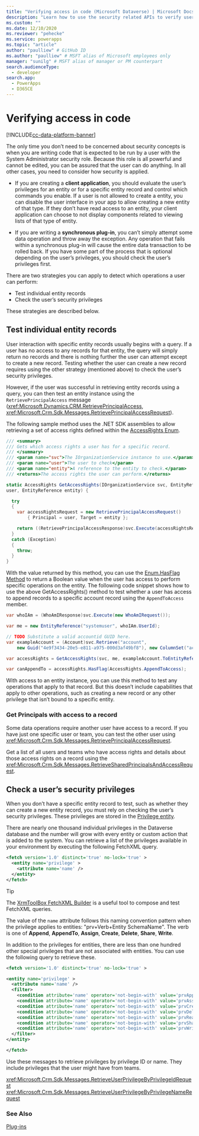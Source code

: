 ```yaml
---
title: "Verifying access in code (Microsoft Dataverse) | Microsoft Docs" # Intent and product brand in a unique string of 43-59 chars including spaces
description: "Learn how to use the security related APIs to verify user access to a record." # 115-145 characters including spaces. This abstract displays in the search result.
ms.custom: ""
ms.date: 12/10/2020
ms.reviewer: "pehecke"
ms.service: powerapps
ms.topic: "article"
author: "paulliew" # GitHub ID
ms.author: "paulliew" # MSFT alias of Microsoft employees only
manager: "sunilg" # MSFT alias of manager or PM counterpart
search.audienceType: 
  - developer
search.app: 
  - PowerApps
  - D365CE
---
```


# Verifying access in code

[!INCLUDE[cc-data-platform-banner](../../includes/cc-data-platform-banner.md)]

The only time you don’t need to be concerned about security concepts is when you
are writing code that is expected to be run by a user with the System
Administrator security role. Because this role is all powerful and cannot be
edited, you can be assured that the user can do anything. In all other cases,
you need to consider how security is applied.

- If you are creating a **client application**, you should evaluate the user’s
    privileges for an entity or for a specific entity record and control which
    commands you enable. If a user is not allowed to create a entity, you can
    disable the user interface in your app to allow creating a new entity of that type. If they don’t have read access to an entity, your client application can choose to not
    display components related to viewing lists of that type of entity.

- If you are writing a **synchronous plug-in**, you can’t simply attempt some
    data operation and throw away the exception. Any operation that fails within a
    synchronous plug-in will cause the entire data transaction to be rolled back. If
    you have some part of the process that is optional depending on the user’s
    privileges, you should check the user’s privileges first.

There are two strategies you can apply to detect which operations a user can
perform:

- Test individual entity records
- Check the user’s security privileges

These strategies are described below.

## Test individual entity records

User interaction with specific entity records usually begins with a query. If a
user has no access to any records for that entity, the query will simply return
no records and there is nothing further the user can attempt except to create a
new record. Testing whether the user can create a new record requires using the
other strategy (mentioned above) to check the user’s security privileges.

However, if the user was successful in retrieving entity records using a query, you
can then test an entity instance using the `RetrievePrincipalAccess` message (<xref:Microsoft.Dynamics.CRM.RetrievePrincipalAccess>, <xref:Microsoft.Crm.Sdk.Messages.RetrievePrincipalAccessRequest>).

The following sample method uses the .NET SDK assemblies to allow retrieving a
set of access rights defined within the [AccessRights Enum](/dotnet/api/microsoft.crm.sdk.messages.accessrights).

```csharp
/// <summary>
/// Gets which access rights a user has for a specific record.
/// </summary>
/// <param name="svc">The IOrganizationService instance to use.</param>
/// <param name="user">The user to check</param>
/// <param name="entity">A reference to the entity to check.</param>
/// <returns>The access rights the user can perform.</returns>

static AccessRights GetAccessRights(IOrganizationService svc, EntityReference
user, EntityReference entity) {

  try
  {
    var accessRightsRequest = new RetrievePrincipalAccessRequest() 
        { Principal = user, Target = entity };

    return ((RetrievePrincipalAccessResponse)svc.Execute(accessRightsRequest)).AccessRights;
  }
  catch (Exception)
  {
    throw;
  }
}
```

With the value returned by this method, you can use the [Enum.HasFlag Method](/dotnet/api/system.enum.hasflag#System_Enum_HasFlag_System_Enum_)
to return a Boolean value when the user has access to perform specific
operations on the entity. The following code snippet shows how to use the above
GetAccessRights() method to test whether a user has access to append records
to a specific account record using the `AppendToAccess` member.

```C#
var whoIAm = (WhoAmIResponse)svc.Execute(new WhoAmIRequest());

var me = new EntityReference("systemuser", whoIAm.UserId);

// TODO Substitute a valid accountid GUID here.
var exampleAccount = (Account)svc.Retrieve("account",
    new Guid("4e9f3434-20e5-e811-a975-000d3af49bf8"), new ColumnSet("accountid"));

var accessRights = GetAccessRights(svc, me, exampleAccount.ToEntityReference());

var canAppendTo = accessRights.HasFlag(AccessRights.AppendToAccess);
```

With access to an entity instance, you can use this method to test any
operations that apply to that record. But this doesn’t include capabilities that
apply to other operations, such as creating a new record or any other privilege
that isn’t bound to a specific entity.

### Get Principals with access to a record

Some data operations require another user have access to a record. If you have
just one specific user or team, you can test the other user using <xref:Microsoft.Crm.Sdk.Messages.RetrievePrincipalAccessRequest>.

Get a list of all users and teams who have access rights and details about
those access rights on a record using the <xref:Microsoft.Crm.Sdk.Messages.RetrieveSharedPrincipalsAndAccessRequest>.

## Check a user’s security privileges

When you don’t have a specific entity record to test, such as whether they can
create a new entity record, you must rely on checking the user’s security
privileges. These privileges are stored in the [Privilege entity](reference/entities/privilege.md).

There are nearly one thousand individual privileges in the Dataverse database and the
number will grow with every entity or custom action that is added to the system.
You can retrieve a list of the privileges available in your environment by executing the
following FetchXML query.

```XML
<fetch version='1.0' distinct='true' no-lock='true' >
  <entity name='privilege' >
    <attribute name='name' />
  </entity>
</fetch>
```

> [!TIP]
> The [XrmToolBox FetchXML Builder](https://www.xrmtoolbox.com/plugins/Cinteros.Xrm.FetchXmlBuilder/) is a useful tool to compose and test FetchXML queries.

The value of the `name` attribute follows this naming convention pattern when the
privilege applies to entities: "prv+Verb+Entity SchemaName". The verb is one of **Append**, **AppendTo**, **Assign**, **Create**, **Delete**,
**Share**, **Write**.

In addition to the privileges for entities, there are less than one hundred other
special privileges that are not associated with entities. You can use the
following query to retrieve these.

```XML
<fetch version='1.0' distinct='true' no-lock='true' >

<entity name='privilege' >
  <attribute name='name' />
  <filter>
    <condition attribute='name' operator='not-begin-with' value='prvAppend' />
    <condition attribute='name' operator='not-begin-with' value='prvAssign' />
    <condition attribute='name' operator='not-begin-with' value='prvCreate' />
    <condition attribute='name' operator='not-begin-with' value='prvDelete' />
    <condition attribute='name' operator='not-begin-with' value='prvRead' />
    <condition attribute='name' operator='not-begin-with' value='prvShare' />
    <condition attribute='name' operator='not-begin-with' value='prvWrite' />
  </filter>
</entity>

</fetch>
```

Use these messages to retrieve privileges by privilege ID or name. They include privileges that the user might have from teams.

<xref:Microsoft.Crm.Sdk.Messages.RetrieveUserPrivilegeByPrivilegeIdRequest>  
<xref:Microsoft.Crm.Sdk.Messages.RetrieveUserPrivilegeByPrivilegeNameRequest>

### See Also

[Plug-ins](plug-ins.md)